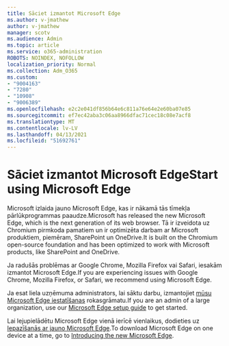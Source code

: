 ```yaml
---
title: Sāciet izmantot Microsoft Edge
ms.author: v-jmathew
author: v-jmathew
manager: scotv
ms.audience: Admin
ms.topic: article
ms.service: o365-administration
ROBOTS: NOINDEX, NOFOLLOW
localization_priority: Normal
ms.collection: Adm_O365
ms.custom:
- "9004163"
- "7280"
- "10908"
- "9006389"
ms.openlocfilehash: e2c2e041df856b64e6c811a76e64e2e60ba07e85
ms.sourcegitcommit: ef7ec42aba3c06aa8966dfac71cec18c08e7acf8
ms.translationtype: MT
ms.contentlocale: lv-LV
ms.lasthandoff: 04/13/2021
ms.locfileid: "51692761"
---
```

# <a name="start-using-microsoft-edge"></a><span data-ttu-id="3dd00-102">Sāciet izmantot Microsoft Edge</span><span class="sxs-lookup"><span data-stu-id="3dd00-102">Start using Microsoft Edge</span></span>

<span data-ttu-id="3dd00-103">Microsoft izlaida jauno Microsoft Edge, kas ir nākamā tās tīmekļa pārlūkprogrammas paaudze.</span><span class="sxs-lookup"><span data-stu-id="3dd00-103">Microsoft has released the new Microsoft Edge, which is the next generation of its web browser.</span></span> <span data-ttu-id="3dd00-104">Tā ir izveidota uz Chromium pirmkoda pamatiem un ir optimizēta darbam ar Microsoft produktiem, piemēram, SharePoint un OneDrive.</span><span class="sxs-lookup"><span data-stu-id="3dd00-104">It is built on the Chromium open-source foundation and has been optimized to work with Microsoft products, like SharePoint and OneDrive.</span></span>

<span data-ttu-id="3dd00-105">Ja radušās problēmas ar Google Chrome, Mozilla Firefox vai Safari, iesakām izmantot Microsoft Edge.</span><span class="sxs-lookup"><span data-stu-id="3dd00-105">If you are experiencing issues with Google Chrome, Mozilla Firefox, or Safari, we recommend using Microsoft Edge.</span></span>

<span data-ttu-id="3dd00-106">Ja esat liela uzņēmuma administrators, lai sāktu darbu, izmantojiet [mūsu Microsoft Edge iestatīšanas](https://go.microsoft.com/fwlink/?linkid=2142423) rokasgrāmatu.</span><span class="sxs-lookup"><span data-stu-id="3dd00-106">If you are an admin of a large organization, use our [Microsoft Edge setup guide](https://go.microsoft.com/fwlink/?linkid=2142423) to get started.</span></span>

<span data-ttu-id="3dd00-107">Lai lejupielādētu Microsoft Edge vienā ierīcē vienlaikus, dodieties uz [Iepazīšanās ar jauno Microsoft Edge](https://go.microsoft.com/fwlink/?linkid=2141049).</span><span class="sxs-lookup"><span data-stu-id="3dd00-107">To download Microsoft Edge on one device at a time, go to [Introducing the new Microsoft Edge](https://go.microsoft.com/fwlink/?linkid=2141049).</span></span>
